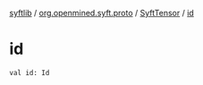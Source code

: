 [syftlib](../../index.md) / [org.openmined.syft.proto](../index.md) / [SyftTensor](index.md) / [id](./id.md)

# id

`val id: Id`